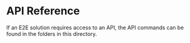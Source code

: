 # API Reference
If an E2E solution requires access to an API, the API commands can be found in the folders in this directory. 

